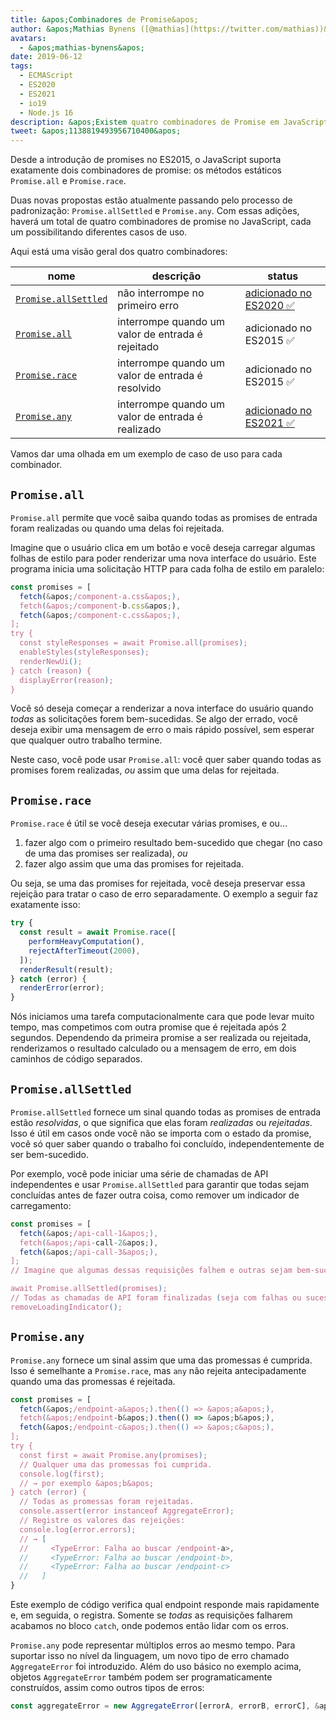 ```yaml
---
title: &apos;Combinadores de Promise&apos;
author: &apos;Mathias Bynens ([@mathias](https://twitter.com/mathias))&apos;
avatars:
  - &apos;mathias-bynens&apos;
date: 2019-06-12
tags:
  - ECMAScript
  - ES2020
  - ES2021
  - io19
  - Node.js 16
description: &apos;Existem quatro combinadores de Promise em JavaScript: Promise.all, Promise.race, Promise.allSettled, e Promise.any.&apos;
tweet: &apos;1138819493956710400&apos;
---
```

Desde a introdução de promises no ES2015, o JavaScript suporta exatamente dois combinadores de promise: os métodos estáticos `Promise.all` e `Promise.race`.

Duas novas propostas estão atualmente passando pelo processo de padronização: `Promise.allSettled` e `Promise.any`. Com essas adições, haverá um total de quatro combinadores de promise no JavaScript, cada um possibilitando diferentes casos de uso.

<!--truncate-->
Aqui está uma visão geral dos quatro combinadores:


| nome                                       | descrição                                      | status                                                           |
| ------------------------------------------ | --------------------------------------------- | ---------------------------------------------------------------- |
| [`Promise.allSettled`](#promise.allsettled) | não interrompe no primeiro erro               | [adicionado no ES2020 ✅](https://github.com/tc39/proposal-promise-allSettled) |
| [`Promise.all`](#promise.all)              | interrompe quando um valor de entrada é rejeitado | adicionado no ES2015 ✅                                           |
| [`Promise.race`](#promise.race)            | interrompe quando um valor de entrada é resolvido | adicionado no ES2015 ✅                                           |
| [`Promise.any`](#promise.any)              | interrompe quando um valor de entrada é realizado | [adicionado no ES2021 ✅](https://github.com/tc39/proposal-promise-any)       |


Vamos dar uma olhada em um exemplo de caso de uso para cada combinador.

## `Promise.all`

<feature-support chrome="32"
                 firefox="29"
                 safari="8"
                 nodejs="0.12"
                 babel="yes https://github.com/zloirock/core-js#ecmascript-promise"></feature-support>

`Promise.all` permite que você saiba quando todas as promises de entrada foram realizadas ou quando uma delas foi rejeitada.

Imagine que o usuário clica em um botão e você deseja carregar algumas folhas de estilo para poder renderizar uma nova interface do usuário. Este programa inicia uma solicitação HTTP para cada folha de estilo em paralelo:

```js
const promises = [
  fetch(&apos;/component-a.css&apos;),
  fetch(&apos;/component-b.css&apos;),
  fetch(&apos;/component-c.css&apos;),
];
try {
  const styleResponses = await Promise.all(promises);
  enableStyles(styleResponses);
  renderNewUi();
} catch (reason) {
  displayError(reason);
}
```

Você só deseja começar a renderizar a nova interface do usuário quando _todas_ as solicitações forem bem-sucedidas. Se algo der errado, você deseja exibir uma mensagem de erro o mais rápido possível, sem esperar que qualquer outro trabalho termine.

Neste caso, você pode usar `Promise.all`: você quer saber quando todas as promises forem realizadas, _ou_ assim que uma delas for rejeitada.

## `Promise.race`

<feature-support chrome="32"
                 firefox="29"
                 safari="8"
                 nodejs="0.12"
                 babel="yes https://github.com/zloirock/core-js#ecmascript-promise"></feature-support>

`Promise.race` é útil se você deseja executar várias promises, e ou…

1. fazer algo com o primeiro resultado bem-sucedido que chegar (no caso de uma das promises ser realizada), _ou_
1. fazer algo assim que uma das promises for rejeitada.

Ou seja, se uma das promises for rejeitada, você deseja preservar essa rejeição para tratar o caso de erro separadamente. O exemplo a seguir faz exatamente isso:

```js
try {
  const result = await Promise.race([
    performHeavyComputation(),
    rejectAfterTimeout(2000),
  ]);
  renderResult(result);
} catch (error) {
  renderError(error);
}
```

Nós iniciamos uma tarefa computacionalmente cara que pode levar muito tempo, mas competimos com outra promise que é rejeitada após 2 segundos. Dependendo da primeira promise a ser realizada ou rejeitada, renderizamos o resultado calculado ou a mensagem de erro, em dois caminhos de código separados.

## `Promise.allSettled`

<feature-support chrome="76"
                 firefox="71 https://bugzilla.mozilla.org/show_bug.cgi?id=1549176"
                 safari="13"
                 nodejs="12.9.0 https://nodejs.org/en/blog/release/v12.9.0/"
                 babel="yes https://github.com/zloirock/core-js#ecmascript-promise"></feature-support>

`Promise.allSettled` fornece um sinal quando todas as promises de entrada estão _resolvidas_, o que significa que elas foram _realizadas_ ou _rejeitadas_. Isso é útil em casos onde você não se importa com o estado da promise, você só quer saber quando o trabalho foi concluído, independentemente de ser bem-sucedido.

Por exemplo, você pode iniciar uma série de chamadas de API independentes e usar `Promise.allSettled` para garantir que todas sejam concluídas antes de fazer outra coisa, como remover um indicador de carregamento:

```js
const promises = [
  fetch(&apos;/api-call-1&apos;),
  fetch(&apos;/api-call-2&apos;),
  fetch(&apos;/api-call-3&apos;),
];
// Imagine que algumas dessas requisições falhem e outras sejam bem-sucedidas.

await Promise.allSettled(promises);
// Todas as chamadas de API foram finalizadas (seja com falhas ou sucesso).
removeLoadingIndicator();
```

## `Promise.any`

<feature-support chrome="85 https://bugs.chromium.org/p/v8/issues/detail?id=9808"
                 firefox="79 https://bugzilla.mozilla.org/show_bug.cgi?id=1568903"
                 safari="14 https://bugs.webkit.org/show_bug.cgi?id=202566"
                 nodejs="16"
                 babel="yes https://github.com/zloirock/core-js#ecmascript-promise"></feature-support>

`Promise.any` fornece um sinal assim que uma das promessas é cumprida. Isso é semelhante a `Promise.race`, mas `any` não rejeita antecipadamente quando uma das promessas é rejeitada.

```js
const promises = [
  fetch(&apos;/endpoint-a&apos;).then(() => &apos;a&apos;),
  fetch(&apos;/endpoint-b&apos;).then(() => &apos;b&apos;),
  fetch(&apos;/endpoint-c&apos;).then(() => &apos;c&apos;),
];
try {
  const first = await Promise.any(promises);
  // Qualquer uma das promessas foi cumprida.
  console.log(first);
  // → por exemplo &apos;b&apos;
} catch (error) {
  // Todas as promessas foram rejeitadas.
  console.assert(error instanceof AggregateError);
  // Registre os valores das rejeições:
  console.log(error.errors);
  // → [
  //     <TypeError: Falha ao buscar /endpoint-a>,
  //     <TypeError: Falha ao buscar /endpoint-b>,
  //     <TypeError: Falha ao buscar /endpoint-c>
  //   ]
}
```

Este exemplo de código verifica qual endpoint responde mais rapidamente e, em seguida, o registra. Somente se _todas_ as requisições falharem acabamos no bloco `catch`, onde podemos então lidar com os erros.

`Promise.any` pode representar múltiplos erros ao mesmo tempo. Para suportar isso no nível da linguagem, um novo tipo de erro chamado `AggregateError` foi introduzido. Além do uso básico no exemplo acima, objetos `AggregateError` também podem ser programaticamente construídos, assim como outros tipos de erros:

```js
const aggregateError = new AggregateError([errorA, errorB, errorC], &apos;Algo deu errado!&apos;);
```
